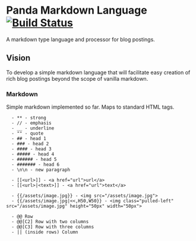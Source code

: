 Panda Markdown Language [![Build Status](https://travis-ci.org/necrophonic/panda-markdown.png?branch=master)](https://travis-ci.org/necrophonic/panda-markdown)
=======================

A markdown type language and processor for blog postings.

## Vision ##

To develop a simple markdown language that will facilitate easy creation of rich blog postings beyond the scope of vanilla markdown.

### Markdown ###

Simple markdown implemented so far. Maps to standard HTML tags.

```
  - ** - strong
  - // - emphasis
  - __ - underline
  - "" - quote
  - ## - head 1
  - ### - head 2
  - #### - head 3
  - ##### - head 4
  - ###### - head 5
  - ####### - head 6
  - \n\n - new paragraph
  
  - [[<url>]] - <a href="url">url</a>
  - [[<url>|<text>]] - <a href="url">text</a>
  
  - {{/assets/image.jpg}} - <img src="/assets/image.jpg">
  - {{/assets/image.jpg|<<,H50,W50}} - <img class="pulled-left" src="/assets/image.jpg" height="50px" width="50px">
  
  - @@ Row
  - @@[C2] Row with two columns
  - @@[C3] Row with three columns
  - || (inside rows) Column
```
